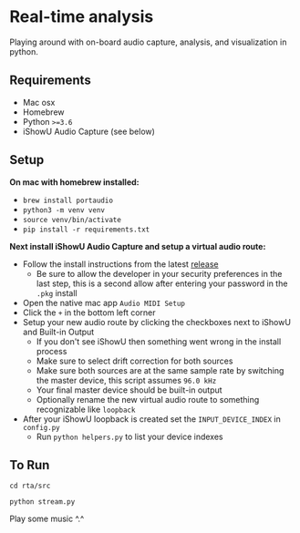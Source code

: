 # Real-time analysis
Playing around with on-board audio capture, analysis, and visualization in python.

## Requirements
- Mac osx
- Homebrew
- Python `>=3.6`
- iShowU Audio Capture (see below)


## Setup
**On mac with homebrew installed:**
- `brew install portaudio`
- `python3 -m venv venv`
- `source venv/bin/activate`
- `pip install -r requirements.txt`

**Next install iShowU Audio Capture and setup a virtual audio route:**
- Follow the install instructions from the latest [release](https://support.shinywhitebox.com/hc/en-us/articles/204161459-Installing-iShowU-Audio-Capture)
  - Be sure to allow the developer in your security preferences in the last step, this is a second allow after entering your password in the `.pkg` install
- Open the native mac app `Audio MIDI Setup`
- Click the `+` in the bottom left corner
- Setup your new audio route by clicking the checkboxes next to iShowU and Built-in Output
  - If you don't see iShowU then something went wrong in the install process
  - Make sure to select drift correction for both sources
  - Make sure both sources are at the same sample rate by switching the master device, this script assumes `96.0 kHz`
  - Your final master device should be built-in output
  - Optionally rename the new virtual audio route to something recognizable like `loopback`
- After your iShowU loopback is created set the `INPUT_DEVICE_INDEX` in `config.py`
  - Run `python helpers.py` to list your device indexes

## To Run
`cd rta/src`

`python stream.py`

Play some music ^.^